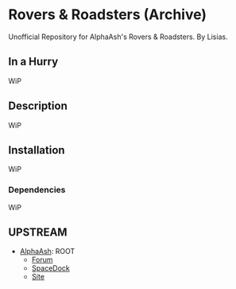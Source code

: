 # Rovers & Roadsters (Archive)

Unofficial Repository for AlphaAsh's Rovers & Roadsters. By Lisias.

## In a Hurry

WiP


## Description

WiP


## Installation

WiP

### Dependencies

WiP


## UPSTREAM

* [AlphaAsh](https://forum.kerbalspaceprogram.com/index.php?/profile/105348-alphaash/): ROOT
	+ [Forum](https://forum.kerbalspaceprogram.com/index.php?/topic/78981-112-rovers-roadsters-v072/)
	+ [SpaceDock](https://spacedock.info/mod/118/Rovers%20%26%20Roadsters) 
	+ [Site](http://kerbinside.com)
